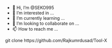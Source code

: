 - 👋 Hi, I’m @SEKO995
- 👀 I’m interested in ...
- 🌱 I’m currently learning ...
- 💞️ I’m looking to collaborate on ...
- 📫 How to reach me ...

<!---
SEKO995/SEKO995 is a ✨ special ✨ repository because its `README.md` (this file) appears on your GitHub profile.
You can click the Preview link to take a look at your changes.
--->git clone https://github.com/Rajkumrdusad/Tool-X


